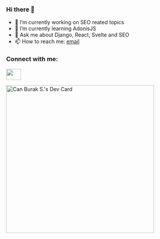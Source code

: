 ### Hi there 👋

<!--
**canburaks/canburaks** is a ✨ _special_ ✨ repository because its `README.md` (this file) appears on your GitHub profile.

Here are some ideas to get you started:
-->

- 🔭 I’m currently working on SEO reated topics
- 🌱 I’m currently learning AdonisJS
- 💬 Ask me about Django, React, Svelte and SEO
- 📫 How to reach me: [email](canburak@msn.com)


<h3 align="left">Connect with me:</h3>
<p align="left">
<a href="https://www.linkedin.com/in/cbsofyalioglu/" target="blank"><img align="center" src="https://cdn.jsdelivr.net/npm/simple-icons@3.0.1/icons/linkedin.svg" alt="" height="30" width="40" /></a>
</p>

<a href="https://app.daily.dev/cbsofyalioglu"><img src="https://api.daily.dev/devcards/2009dea5394d4d97a227a5bda9d88e6f.png?r=wsl" width="400" alt="Can Burak S.'s Dev Card"/></a>
